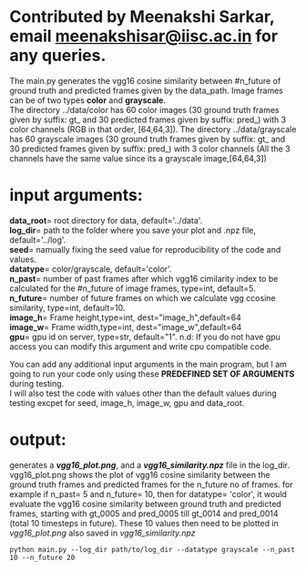 
# Contributed by Meenakshi Sarkar, email meenakshisar@iisc.ac.in for any queries.

The main.py generates the vgg16 cosine similarity between #n_future of ground truth and predicted frames given by the data_path. Image frames can be of two types **color** and **grayscale**. \
The directory ../data/color  has 60 color images (30 ground truth frames given by suffix: gt_ and 30 predicted frames given by suffix: pred_)
with 3 color channels (RGB in that order, [64,64,3]). The directory ../data/grayscale has 60 grayscale images (30 ground truth frames given by suffix: gt_ and 30 predicted frames given by suffix: pred_) with 3 color channels (All the 3 channels have the same value since its a grayscale image,[64,64,3])

# input arguments:
  **data_root**=  root directory for data, default='../data'.\
  **log_dir**= path to the folder where you save your plot and .npz file, default='../log'.\
  **seed**= namually fixing the seed value for reproducibility of the code and values.\
  **datatype**= color/grayscale, default='color'.\
  **n_past**= number of past frames after which vgg16 cimilarity index to be calculated for the #n_future of image frames, type=int, default=5.\
  **n_future**= number of future frames on which we calculate vgg ccosine similarity, type=int, default=10.\
  **image_h**= Frame height,type=int, dest="image_h",default=64\
  **image_w**= Frame width,type=int, dest="image_w",default=64\
  **gpu**= gpu id on server, type=str, default="1". n.d: If you do not have gpu access you can modify this argument and write cpu compatible code.

You can add any additional input arguments in the main program, but I am going to run your code only using these **PREDEFINED SET OF ARGUMENTS** during testing.\
I will also test the code with values other than the default values during testing excpet for seed, image_h, image_w, gpu and data_root.

# output:
  generates a ***vgg16_plot.png***, and a ***vgg16_similarity.npz*** file in the log_dir. vgg16_plot.png shows the plot of vgg16 cosine similarity between the    ground truth frames and predicted frames for the n_future no of frames. for example if n_past= 5 and n_future= 10, then for datatype= 'color', it would evaluate the vgg16 cosine similarity between ground truth and predicted frames, starting with gt_0005 and pred_0005 till gt_0014 and pred_0014 (total 10 timesteps in future). These 10 values then need to be plotted in *vgg16_plot.png* also saved in *vgg16_similarity.npz*
  
 ```
 python main.py --log_dir path/to/log_dir --datatype grayscale --n_past 10 --n_future 20 
 ```


